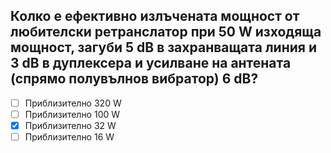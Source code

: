 ## Колко е ефективно излъчената мощност от любителски ретранслатор при 50 W изходяща мощност, загуби 5 dB в захранващата линия и 3 dB в дуплексера и усилване на антената (спрямо полувълнов вибратор) 6 dB?

<!-- Верният отговор е отбелязан с [X] -->

- [ ] Приблизително 320 W
- [ ] Приблизително 100 W
- [X] Приблизително 32 W
- [ ] Приблизително 16 W
